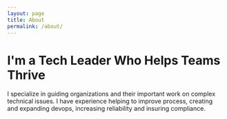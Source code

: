 ```yaml
---
layout: page
title: About
permalink: /about/
---
```


# I'm a Tech Leader Who Helps Teams Thrive

I specialize in guiding organizations and their important work on complex technical issues. I have experience helping to improve process, creating and expanding devops, increasing reliability and insuring compliance. 
